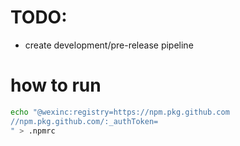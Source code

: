 
# TODO:
- create development/pre-release pipeline

# how to run
```bash
echo "@wexinc:registry=https://npm.pkg.github.com
//npm.pkg.github.com/:_authToken=  
" > .npmrc
```